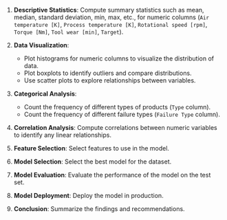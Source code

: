 
1. **Descriptive Statistics**: Compute summary statistics such as mean, median, standard deviation, min, max, etc., for numeric columns (`Air temperature [K]`, `Process temperature [K]`, `Rotational speed [rpm]`, `Torque [Nm]`, `Tool wear [min]`, `Target`).

2. **Data Visualization**:
   - Plot histograms for numeric columns to visualize the distribution of data.
   - Plot boxplots to identify outliers and compare distributions.
   - Use scatter plots to explore relationships between variables.

3. **Categorical Analysis**:
   - Count the frequency of different types of products (`Type` column).
   - Count the frequency of different failure types (`Failure Type` column).

4. **Correlation Analysis**: Compute correlations between numeric variables to identify any linear relationships.

5. **Feature Selection**: Select features to use in the model.

6. **Model Selection**: Select the best model for the dataset.

7. **Model Evaluation**: Evaluate the performance of the model on the test set.

8. **Model Deployment**: Deploy the model in production.

9. **Conclusion**: Summarize the findings and recommendations.